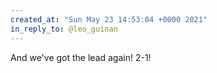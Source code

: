 ```yaml
---
created_at: "Sun May 23 14:53:04 +0000 2021"
in_reply_to: @leo_guinan
---
```


And we've got the lead again! 2-1!
